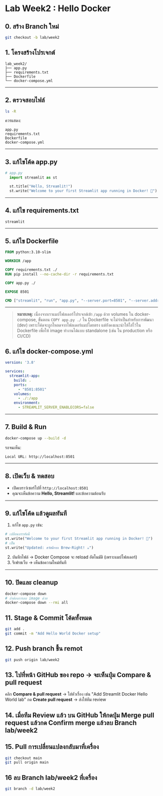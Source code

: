 # Lab Week2 : Hello Docker

## 0. สร้าง Branch ใหม่ 
```bash
git checkout -b lab/week2
```

## 1. โครงสร้างโปรเจกต์

```
lab_week2/
├── app.py
├── requirements.txt
├── Dockerfile
└── docker-compose.yml
```

---

## 2. ตรวจสอบไฟล์

```bash
ls -R
```

ควรแสดง:

```
app.py
requirements.txt
Dockerfile
docker-compose.yml
```

---

## 3. แก้ไขโค้ด app.py

```python
# app.py
  import streamlit as st

  st.title("Hello, Streamlit!")
  st.write("Welcome to your first Streamlit app running in Docker! 🚀")
```

---

## 4. แก้ไข requirements.txt

```text
streamlit
```

---

## 5. แก้ไข Dockerfile

```dockerfile
FROM python:3.10-slim

WORKDIR /app

COPY requirements.txt ./
RUN pip install --no-cache-dir -r requirements.txt

COPY app.py ./

EXPOSE 8501

CMD ["streamlit", "run", "app.py", "--server.port=8501", "--server.address=0.0.0.0"]
```

---

> **หมายเหตุ:** เนื่องจากเราแมปโฟลเดอร์โปรเจกต์เข้า `/app` ด้วย volumes ใน docker-compose, ขั้นตอน `COPY app.py ./` ใน Dockerfile จะไม่จำเป็นสำหรับการพัฒนา (dev) เพราะโค้ดจะถูกโหลดจากโฟลเดอร์แมปโดยตรง แต่ยังคงแนะนำให้ใส่ไว้ใน Dockerfile เพื่อให้ image ทำงานได้แบบ standalone (เช่น ใน production หรือ CI/CD)

## 6. แก้ไข docker-compose.yml

```yaml
version: '3.8'

services:
  streamlit-app:
    build: .
    ports:
      - "8501:8501"
    volumes:
      - ./:/app
    environment:
      - STREAMLIT_SERVER_ENABLECORS=false
```

---

## 7. Build & Run

```bash
docker-compose up --build -d
```

รอจนเห็น:

```
Local URL: http://localhost:8501
```

---

## 8. เปิดเว็บ & ทดสอบ

- เปิดเบราว์เซอร์ไปที่ `http://localhost:8501`
- คุณจะเห็นข้อความ **Hello, Streamlit!** และข้อความต้อนรับ

---

## 9. แก้ไขโค้ด แล้วดูผลทันที

1. แก้ไข `app.py` เช่น:

```python
# เปลี่ยนบรรทัดนี้
st.write("Welcome to your first Streamlit app running in Docker! 🚀")
# เป็น
st.write("Updated: สวัสดีจาก Brew-Right! ☕")
```

2. บันทึกไฟล์ → Docker Compose จะ reload อัตโนมัติ (เพราะแมปโฟลเดอร์)
3. รีเฟรชเว็บ → เห็นข้อความใหม่ทันที

---

## 10. ปิดและ cleanup

```bash
docker-compose down
# ถ้าต้องการลบ image ด้วย
docker-compose down --rmi all
```
## 11. Stage & Commit โค้ดทั้งหมด

```bash
git add .
git commit -m "Add Hello World Docker setup"
```

## 12. Push branch ขึ้น remot
```bash
git push origin lab/week2
```

## 13. ไปที่หน้า GitHub ของ repo → จะเห็นปุ่ม **Compare & pull request**
คลิก **Compare & pull request** → ใส่หัวเรื่อง เช่น "Add Streamlit Docker Hello World lab"
กด **Create pull request** → ส่งให้ทีม review

## 14. เมื่อทีม Review แล้ว บน GitHub ให้กดปุ่ม **Merge pull request** แล้วกด **Confirm merge** แล้วลบ Branch lab/week2

## 15. Pull การเปลี่ยนแปลงกลับมาที่เครื่อง
```bash
git checkout main
git pull origin main
```
## 16 ลบ Branch lab/week2 ที่เครื่อง
```bash
git branch -d lab/week2
```
